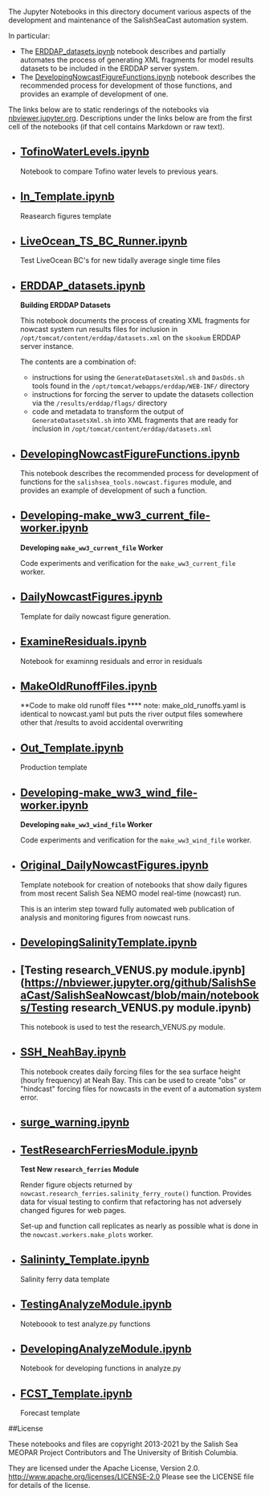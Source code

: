 The Jupyter Notebooks in this directory document
various aspects of the development and maintenance of the SalishSeaCast
automation system.

In particular:

* The [ERDDAP_datasets.ipynb](https://nbviewer.jupyter.org/github/SalishSeaCast/SalishSeaNowcast/blob/main/notebooks/ERDDAP_datasets.ipynb)
  notebook describes and partially automates the process of generating
  XML fragments for model results datasets to be included in the ERDDAP
  server system.
* The
[DevelopingNowcastFigureFunctions.ipynb](https://nbviewer.jupyter.org/github/SalishSeaCast/SalishSeaNowcast/blob/main/notebooks/DevelopingNowcastFigureFunctions.ipynb)
  notebook describes the recommended process for development of those functions,
  and provides an example of development of one.


The links below are to static renderings of the notebooks via
[nbviewer.jupyter.org](https://nbviewer.jupyter.org/).
Descriptions under the links below are from the first cell of the notebooks
(if that cell contains Markdown or raw text).

* ## [TofinoWaterLevels.ipynb](https://nbviewer.jupyter.org/github/SalishSeaCast/SalishSeaNowcast/blob/main/notebooks/TofinoWaterLevels.ipynb)  
    
    Notebook to compare Tofino water levels to previous years.

* ## [In_Template.ipynb](https://nbviewer.jupyter.org/github/SalishSeaCast/SalishSeaNowcast/blob/main/notebooks/In_Template.ipynb)  
    
    Reasearch figures template

* ## [LiveOcean_TS_BC_Runner.ipynb](https://nbviewer.jupyter.org/github/SalishSeaCast/SalishSeaNowcast/blob/main/notebooks/LiveOcean_TS_BC_Runner.ipynb)  
    
    Test LiveOcean BC's for new tidally average single time files

* ## [ERDDAP_datasets.ipynb](https://nbviewer.jupyter.org/github/SalishSeaCast/SalishSeaNowcast/blob/main/notebooks/ERDDAP_datasets.ipynb)  
    
    **Building ERDDAP Datasets**
    
    This notebook documents the process of creating XML fragments
    for nowcast system run results files
    for inclusion in `/opt/tomcat/content/erddap/datasets.xml`
    on the `skookum` ERDDAP server instance.
    
    The contents are a combination of:
    
    * instructions for using the
    `GenerateDatasetsXml.sh` and `DasDds.sh` tools found in the
    `/opt/tomcat/webapps/erddap/WEB-INF/` directory
    * instructions for forcing the server to update the datasets collection
    via the `/results/erddap/flags/` directory
    * code and metadata to transform the output of `GenerateDatasetsXml.sh`
    into XML fragments that are ready for inclusion in `/opt/tomcat/content/erddap/datasets.xml`

* ## [DevelopingNowcastFigureFunctions.ipynb](https://nbviewer.jupyter.org/github/SalishSeaCast/SalishSeaNowcast/blob/main/notebooks/DevelopingNowcastFigureFunctions.ipynb)  
    
    This notebook describes the recommended process for development of
    functions for the `salishsea_tools.nowcast.figures` module,
    and provides an example of development of such a function.

* ## [Developing-make_ww3_current_file-worker.ipynb](https://nbviewer.jupyter.org/github/SalishSeaCast/SalishSeaNowcast/blob/main/notebooks/Developing-make_ww3_current_file-worker.ipynb)  
    
    **Developing `make_ww3_current_file` Worker**
    
    Code experiments and verification for the `make_ww3_current_file` worker.

* ## [DailyNowcastFigures.ipynb](https://nbviewer.jupyter.org/github/SalishSeaCast/SalishSeaNowcast/blob/main/notebooks/DailyNowcastFigures.ipynb)  
    
    Template for daily nowcast figure generation.

* ## [ExamineResiduals.ipynb](https://nbviewer.jupyter.org/github/SalishSeaCast/SalishSeaNowcast/blob/main/notebooks/ExamineResiduals.ipynb)  
    
    Notebook for examinng residuals and error in residuals

* ## [MakeOldRunoffFiles.ipynb](https://nbviewer.jupyter.org/github/SalishSeaCast/SalishSeaNowcast/blob/main/notebooks/MakeOldRunoffFiles.ipynb)  
    
    **Code to make old runoff files ****
    note: make_old_runoffs.yaml is identical to nowcast.yaml but puts the river output files somewhere other that /results to avoid accidental overwriting

* ## [Out_Template.ipynb](https://nbviewer.jupyter.org/github/SalishSeaCast/SalishSeaNowcast/blob/main/notebooks/Out_Template.ipynb)  
    
    Production template

* ## [Developing-make_ww3_wind_file-worker.ipynb](https://nbviewer.jupyter.org/github/SalishSeaCast/SalishSeaNowcast/blob/main/notebooks/Developing-make_ww3_wind_file-worker.ipynb)  
    
    **Developing `make_ww3_wind_file` Worker**
    
    Code experiments and verification for the `make_ww3_wind_file` worker.

* ## [Original_DailyNowcastFigures.ipynb](https://nbviewer.jupyter.org/github/SalishSeaCast/SalishSeaNowcast/blob/main/notebooks/Original_DailyNowcastFigures.ipynb)  
    
    Template notebook for creation of notebooks that show daily figures
    from most recent Salish Sea NEMO model real-time (nowcast) run.
    
    This is an interim step toward fully automated web publication of
    analysis and monitoring figures from nowcast runs.

* ## [DevelopingSalinityTemplate.ipynb](https://nbviewer.jupyter.org/github/SalishSeaCast/SalishSeaNowcast/blob/main/notebooks/DevelopingSalinityTemplate.ipynb)  
    
* ## [Testing research_VENUS.py module.ipynb](https://nbviewer.jupyter.org/github/SalishSeaCast/SalishSeaNowcast/blob/main/notebooks/Testing research_VENUS.py module.ipynb)  
    
    This notebook is used to test the research_VENUS.py module.

* ## [SSH_NeahBay.ipynb](https://nbviewer.jupyter.org/github/SalishSeaCast/SalishSeaNowcast/blob/main/notebooks/SSH_NeahBay.ipynb)  
    
    This notebook creates daily forcing files for the sea surface height (hourly frequency) at Neah Bay. This can be used to create "obs" or "hindcast" forcing files for nowcasts in the event of a automation system error.

* ## [surge_warning.ipynb](https://nbviewer.jupyter.org/github/SalishSeaCast/SalishSeaNowcast/blob/main/notebooks/surge_warning.ipynb)  
    
* ## [TestResearchFerriesModule.ipynb](https://nbviewer.jupyter.org/github/SalishSeaCast/SalishSeaNowcast/blob/main/notebooks/TestResearchFerriesModule.ipynb)  
    
    **Test New `research_ferries` Module**
    
    Render figure objects returned by `nowcast.research_ferries.salinity_ferry_route()` function.
    Provides data for visual testing to confirm that refactoring has not adversely changed figures for web pages.
    
    Set-up and function call replicates as nearly as possible what is done in the `nowcast.workers.make_plots` worker.

* ## [Salininty_Template.ipynb](https://nbviewer.jupyter.org/github/SalishSeaCast/SalishSeaNowcast/blob/main/notebooks/Salininty_Template.ipynb)  
    
    Salinity ferry data template

* ## [TestingAnalyzeModule.ipynb](https://nbviewer.jupyter.org/github/SalishSeaCast/SalishSeaNowcast/blob/main/notebooks/TestingAnalyzeModule.ipynb)  
    
    Noteboook to test analyze.py functions

* ## [DevelopingAnalyzeModule.ipynb](https://nbviewer.jupyter.org/github/SalishSeaCast/SalishSeaNowcast/blob/main/notebooks/DevelopingAnalyzeModule.ipynb)  
    
    Notebook for developing functions in analyze.py

* ## [FCST_Template.ipynb](https://nbviewer.jupyter.org/github/SalishSeaCast/SalishSeaNowcast/blob/main/notebooks/FCST_Template.ipynb)  
    
    Forecast template


##License

These notebooks and files are copyright 2013-2021
by the Salish Sea MEOPAR Project Contributors
and The University of British Columbia.

They are licensed under the Apache License, Version 2.0.
http://www.apache.org/licenses/LICENSE-2.0
Please see the LICENSE file for details of the license.

